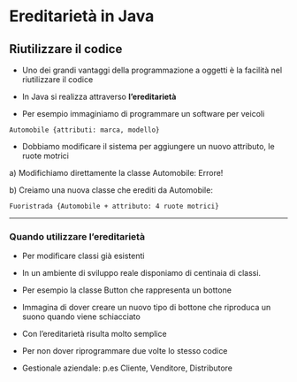# Ereditarietà in Java

## Riutilizzare il codice

* Uno dei grandi vantaggi della programmazione a oggetti è la facilità nel riutilizzare il codice

* In Java si realizza attraverso **l’ereditarietà**

* Per esempio immaginiamo di programmare un software per veicoli

```Automobile {attributi: marca, modello}```

* Dobbiamo modificare il sistema per aggiungere un nuovo attributo, le ruote motrici

a) Modifichiamo direttamente la classe Automobile: Errore!

b) Creiamo una nuova classe che erediti da Automobile:

```Fuoristrada {Automobile + attributo: 4 ruote motrici}```

---

### Quando utilizzare l’ereditarietà

* Per modificare classi già esistenti

* In un ambiente di sviluppo reale disponiamo di centinaia di classi. 
  
* Per esempio la classe Button che rappresenta un bottone

* Immagina di dover creare un nuovo tipo di bottone che riproduca un suono quando viene schiacciato

* Con l’ereditarietà risulta molto semplice

* Per non dover riprogrammare due volte lo stesso codice

* Gestionale aziendale: p.es Cliente, Venditore, Distributore


